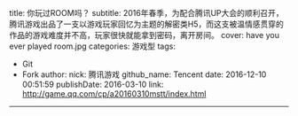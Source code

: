 title: 你玩过ROOM吗？
subtitle: 2016年春季，为配合腾讯UP大会的顺利召开，腾讯游戏出品了一支以游戏玩家回忆为主题的解密类H5，而这支被温情感贯穿的作品的游戏难度并不高，玩家很快就能拿到密码，离开房间。
cover: have you ever played room.jpg
categories: 游戏型
tags:
  - Git
  - Fork
author:
  nick: 腾讯游戏
  github_name: Tencent
date: 2016-12-10 00:51:59
publishDate: 2016-03-10
link: http://game.qq.com/cp/a20160310mstt/index.html
---

